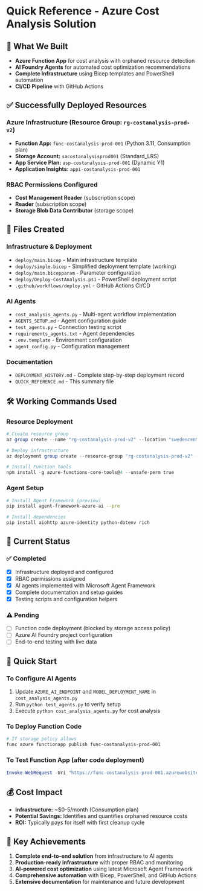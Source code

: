 # Quick Reference - Azure Cost Analysis Solution

## 🚀 What We Built
- **Azure Function App** for cost analysis with orphaned resource detection
- **AI Foundry Agents** for automated cost optimization recommendations
- **Complete Infrastructure** using Bicep templates and PowerShell automation
- **CI/CD Pipeline** with GitHub Actions

## ✅ Successfully Deployed Resources

### Azure Infrastructure (Resource Group: `rg-costanalysis-prod-v2`)
- **Function App:** `func-costanalysis-prod-001` (Python 3.11, Consumption plan)
- **Storage Account:** `sacostanalysisprod001` (Standard_LRS)
- **App Service Plan:** `asp-costanalysis-prod-001` (Dynamic Y1)
- **Application Insights:** `appi-costanalysis-prod-001`

### RBAC Permissions Configured
- **Cost Management Reader** (subscription scope)
- **Reader** (subscription scope)  
- **Storage Blob Data Contributor** (storage scope)

## 📁 Files Created

### Infrastructure & Deployment
- `deploy/main.bicep` - Main infrastructure template
- `deploy/simple.bicep` - Simplified deployment template (working)
- `deploy/main.bicepparam` - Parameter configuration
- `deploy/Deploy-CostAnalysis.ps1` - PowerShell deployment script
- `.github/workflows/deploy.yml` - GitHub Actions CI/CD

### AI Agents
- `cost_analysis_agents.py` - Multi-agent workflow implementation
- `AGENTS_SETUP.md` - Agent configuration guide
- `test_agents.py` - Connection testing script
- `requirements_agents.txt` - Agent dependencies
- `.env.template` - Environment configuration
- `agent_config.py` - Configuration management

### Documentation
- `DEPLOYMENT_HISTORY.md` - Complete step-by-step deployment record
- `QUICK_REFERENCE.md` - This summary file

## 🛠️ Working Commands Used

### Resource Deployment
```powershell
# Create resource group
az group create --name "rg-costanalysis-prod-v2" --location "swedencentral"

# Deploy infrastructure
az deployment group create --resource-group "rg-costanalysis-prod-v2" --template-file "deploy/simple.bicep" --parameters environmentName="prod" location="swedencentral" appName="costanalysis"

# Install Function tools
npm install -g azure-functions-core-tools@4 --unsafe-perm true
```

### Agent Setup
```bash
# Install Agent Framework (preview)
pip install agent-framework-azure-ai --pre

# Install dependencies
pip install aiohttp azure-identity python-dotenv rich
```

## 🎯 Current Status

### ✅ Completed
- [x] Infrastructure deployed and configured
- [x] RBAC permissions assigned
- [x] AI agents implemented with Microsoft Agent Framework
- [x] Complete documentation and setup guides
- [x] Testing scripts and configuration helpers

### ⚠️ Pending
- [ ] Function code deployment (blocked by storage access policy)
- [ ] Azure AI Foundry project configuration
- [ ] End-to-end testing with live data

## 🔧 Quick Start

### To Configure AI Agents
1. Update `AZURE_AI_ENDPOINT` and `MODEL_DEPLOYMENT_NAME` in `cost_analysis_agents.py`
2. Run `python test_agents.py` to verify setup
3. Execute `python cost_analysis_agents.py` for cost analysis

### To Deploy Function Code
```powershell
# If storage policy allows
func azure functionapp publish func-costanalysis-prod-001
```

### To Test Function App (after code deployment)
```powershell
Invoke-WebRequest -Uri "https://func-costanalysis-prod-001.azurewebsites.net/api/analyze" -Method POST -Headers @{"Content-Type"="application/json"} -Body '{"include_costs": true}'
```

## 💰 Cost Impact
- **Infrastructure:** ~$0-5/month (Consumption plan)
- **Potential Savings:** Identifies and quantifies orphaned resource costs
- **ROI:** Typically pays for itself with first cleanup cycle

## 🎉 Key Achievements
1. **Complete end-to-end solution** from infrastructure to AI agents
2. **Production-ready infrastructure** with proper RBAC and monitoring
3. **AI-powered cost optimization** using latest Microsoft Agent Framework
4. **Comprehensive automation** with Bicep, PowerShell, and GitHub Actions
5. **Extensive documentation** for maintenance and future development